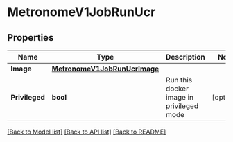 # MetronomeV1JobRunUcr

## Properties
Name | Type | Description | Notes
------------ | ------------- | ------------- | -------------
**Image** | [**MetronomeV1JobRunUcrImage**](MetronomeV1Job_run_ucr_image.md) |  | 
**Privileged** | **bool** | Run this docker image in privileged mode | [optional] 

[[Back to Model list]](../README.md#documentation-for-models) [[Back to API list]](../README.md#documentation-for-api-endpoints) [[Back to README]](../README.md)


